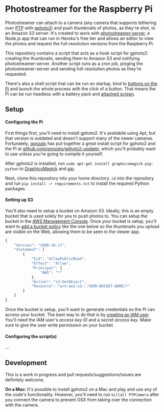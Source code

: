 # Photostreamer for the Raspberry Pi

Photostreamer can attach to a camera (any camera that supports tethering over [PTP](http://en.wikipedia.org/wiki/Picture_Transfer_Protocol) with [gphoto2](http://www.gphoto.org/)) and push thumbnails of photos, as they're shot, to an Amazon S3 server. It's created to work with [photostreamer-server](https://github.com/achavez/photostreamer-server), a Node.js app that can run in Heroku's free tier and allows an editor to view the photos and request the full-resolution versions from the Raspberry Pi.

This repository contains a script that acts as a hook script for gphoto2: creating the thumbnails, sending them to Amazon S3 and notifying photostreamer-server. Another script runs as a cron job, pinging the photostreamer-server and sending full-resolution photos as they're requested.

There's also a shell script that can be run on startup, bind to [buttons on the Pi](http://www.adafruit.com/products/1489) and launch the whole process with the click of a button. That means the Pi can be run headless with a battery pack and [attached screen](http://www.adafruit.com/products/1601).

## Setup

#### Configuring the Pi

First things first, you'll need to install gphoto2. It's availabile using Apt, but that version is outdated and doesn't support many of the newer cameras. Fortunately, [gonzalo](https://github.com/gonzalo) has put together a great install script for gphoto2 and the Pi at [github.com/gonzalo/gphoto2-updater](https://github.com/gonzalo/gphoto2-updater), which you'll probably want to use unless you're going to compile it yourself.

After gphoto2 is installed, run `sudo apt-get install graphicsmagick pip-python` to [GraphicsMagick](http://www.graphicsmagick.org/) and [pip](https://pip.pypa.io/en/latest/index.html).

Next, clone this repository into your home directory. `cd` into the repository and run `pip install -r requirements.txt` to install the required Python packages.

#### Setting up S3

You'll also need to setup a bucket on Amazon S3. Ideally, this is an empty bucket that is used solely for you to push photos to. You can setup the bucket in the [AWS Management Console](http://aws.amazon.com/console/). Once your bucket is setup, you'll want to [add a bucket policy](http://docs.aws.amazon.com/AmazonS3/latest/dev/using-iam-policies.html) like the one below so the thumbnails you upload are visible on the Web, allowing them to be seen in the viewer app.

```javascript
{
	"Version": "2008-10-17",
	"Statement": [
		{
			"Sid": "AllowPublicRead",
			"Effect": "Allow",
			"Principal": {
				"AWS": "*"
			},
			"Action": "s3:GetObject",
			"Resource": "arn:aws:s3:::YOUR-BUCKET-NAME/*"
		}
	]
}
```

Once the bucket is setup, you'll want to generate credentials so the Pi can access your bucket. The best way to do that is by [creating an IAM user](http://docs.aws.amazon.com/IAM/latest/UserGuide/Using_SettingUpUser.html). You'll need the IAM user's *access key ID* and a *secret access key*. Make sure to give the user write permission on your bucket.

#### Configuring the script(s)

...

## Development

This is a work in progress and pull requests/suggestions/issues are definitely welcome.

**On a Mac:** It's possible to install gphoto2 on a Mac and play and use any of the code's functionality. However, you'll need to run `killall PTPCamera` after you connect the camera to prevent OSX from taking over the connection with the camera.